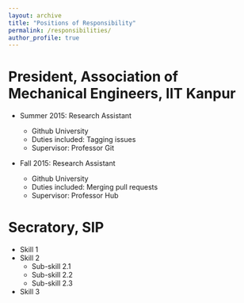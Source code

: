 ```yaml
---
layout: archive
title: "Positions of Responsibility"
permalink: /responsibilities/
author_profile: true
---
```


President, Association of Mechanical Engineers, IIT Kanpur
======
* Summer 2015: Research Assistant
  * Github University
  * Duties included: Tagging issues
  * Supervisor: Professor Git

* Fall 2015: Research Assistant
  * Github University
  * Duties included: Merging pull requests
  * Supervisor: Professor Hub
  
Secratory, SIP
======
* Skill 1
* Skill 2
  * Sub-skill 2.1
  * Sub-skill 2.2
  * Sub-skill 2.3
* Skill 3

<!--
{% include base_path %}

{% for post in site.responsibilities reversed %}
  {% include archive-single.html %}
{% endfor %} -->
